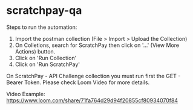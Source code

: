 # scratchpay-qa

Steps to run the automation:

1. Import the postman collection (File > Import > Upload the Collection)
2. On Colletions, search for ScratchPay then click on '...' (View More Actions) button.
3. Click on 'Run Collection'
4. Click on 'Run ScratchPay'

On ScratchPay - API Challenge collection you must run first the GET - Bearer Token. Please check Loom Video for more details.

Video Example: https://www.loom.com/share/71fa764d29d94f20855cf80934070f84
